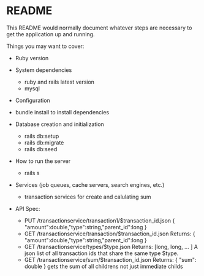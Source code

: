 # README

This README would normally document whatever steps are necessary to get the
application up and running.

Things you may want to cover:

* Ruby version

* System dependencies
    - ruby and rails latest version 
    - mysql 

* Configuration
 - bundle install to install dependencies

* Database creation and initialization
    - rails db:setup
    - rails db:migrate
    - rails db:seed
    
* How to run the server
   - rails s

* Services (job queues, cache servers, search engines, etc.)
  - transaction services for create and calulating sum

* API Spec:
    - PUT /transactionservice/transaction1/$transaction_id.json { "amount":double,"type":string,"parent_id":long }
    - GET /transactionservice/transaction/$transaction_id.json Returns: { "amount":double,"type":string,"parent_id":long }
    - GET /transactionservice/types/$type.json Returns: [long, long, ... ] A json list of all transaction ids that share the same type $type.
    - GET /transactionservice/sum/$transaction_id.json Returns: { "sum": double } gets the sum of all childrens not just immediate childs


